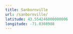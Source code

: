 ```yaml
---
title: Sanbornville
url: /sanbornville/
latitude: 43.554246000000006
longitude: -71.0308988
---
```

